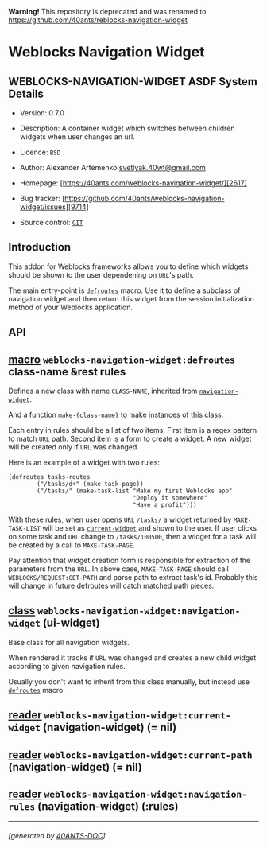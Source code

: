 <a id="x-28WEBLOCKS-NAVIGATION-WIDGET-3A-40README-2040ANTS-DOC-2FLOCATIVES-3ASECTION-29"></a>

**Warning!** This repository is deprecated and was renamed to https://github.com/40ants/reblocks-navigation-widget

# Weblocks Navigation Widget

<a id="weblocks-navigation-widget-asdf-system-details"></a>

## WEBLOCKS-NAVIGATION-WIDGET ASDF System Details

* Version: 0.7.0

* Description: A container widget which switches between children widgets when user changes an url.

* Licence: `BSD`

* Author: Alexander Artemenko <svetlyak.40wt@gmail.com>

* Homepage: [https://40ants.com/weblocks-navigation-widget/][2617]

* Bug tracker: [https://github.com/40ants/weblocks-navigation-widget/issues][9714]

* Source control: [`GIT`][db8b]

<a id="introduction"></a>

## Introduction

This addon for Weblocks frameworks allows you to define which widgets should be
shown to the user dependening on `URL`'s path.

The main entry-point is [`defroutes`][212c] macro. Use it to define a subclass of
navigation widget and then return this widget from the session initialization
method of your Weblocks application.

<a id="api"></a>

## API

<a id="x-28WEBLOCKS-NAVIGATION-WIDGET-3ADEFROUTES-20-2840ANTS-DOC-2FLOCATIVES-3AMACRO-29-29"></a>

## [macro](c8d0) `weblocks-navigation-widget:defroutes` class-name &rest rules

Defines a new class with name `CLASS-NAME`, inherited from [`navigation-widget`][8262].

And a function `make-{class-name}` to make instances of this class.

Each entry in rules should be a list of two items. First item is a regex pattern to match `URL` path.
Second item is a form to create a widget. A new widget will be created only if `URL`
was changed.

Here is an example of a widget with two rules:

```
(defroutes tasks-routes
        ("/tasks/d+" (make-task-page))
        ("/tasks/" (make-task-list "Make my first Weblocks app"
                                   "Deploy it somewhere"
                                   "Have a profit")))
```
With these rules, when user opens `URL` `/tasks/` a widget returned by `MAKE-TASK-LIST`
will be set as [`current-widget`][9b62] and shown to the user. If user clicks on some task
and `URL` change to `/tasks/100500`, then a widget for a task will be created by a call
to `MAKE-TASK-PAGE`.

Pay attention that widget creation form is responsible for extraction of the parameters
from the `URL`. In above case, `MAKE-TASK-PAGE` should call `WEBLOCKS/REQUEST:GET-PATH` and
parse path to extract task's id. Probably this will change in future defroutes will catch
matched path pieces.

<a id="x-28WEBLOCKS-NAVIGATION-WIDGET-3ANAVIGATION-WIDGET-20CLASS-29"></a>

## [class](2a6a) `weblocks-navigation-widget:navigation-widget` (ui-widget)

Base class for all navigation widgets.

When rendered it tracks if `URL` was changed and
creates a new child widget according to given navigation rules.

Usually you don't want to inherit from this class manually,
but instead use [`defroutes`][212c] macro.

<a id="x-28WEBLOCKS-NAVIGATION-WIDGET-3ACURRENT-WIDGET-20-2840ANTS-DOC-2FLOCATIVES-3AREADER-20WEBLOCKS-NAVIGATION-WIDGET-3ANAVIGATION-WIDGET-29-29"></a>

## [reader](49b5) `weblocks-navigation-widget:current-widget` (navigation-widget) (= nil)

<a id="x-28WEBLOCKS-NAVIGATION-WIDGET-3ACURRENT-PATH-20-2840ANTS-DOC-2FLOCATIVES-3AREADER-20WEBLOCKS-NAVIGATION-WIDGET-3ANAVIGATION-WIDGET-29-29"></a>

## [reader](d6d4) `weblocks-navigation-widget:current-path` (navigation-widget) (= nil)

<a id="x-28WEBLOCKS-NAVIGATION-WIDGET-3ANAVIGATION-RULES-20-2840ANTS-DOC-2FLOCATIVES-3AREADER-20WEBLOCKS-NAVIGATION-WIDGET-3ANAVIGATION-WIDGET-29-29"></a>

## [reader](68f3) `weblocks-navigation-widget:navigation-rules` (navigation-widget) (:rules)


[2617]: https://40ants.com/weblocks-navigation-widget/
[9b62]: https://40ants.com/weblocks-navigation-widget/#x-28WEBLOCKS-NAVIGATION-WIDGET-3ACURRENT-WIDGET-20-2840ANTS-DOC-2FLOCATIVES-3AREADER-20WEBLOCKS-NAVIGATION-WIDGET-3ANAVIGATION-WIDGET-29-29
[212c]: https://40ants.com/weblocks-navigation-widget/#x-28WEBLOCKS-NAVIGATION-WIDGET-3ADEFROUTES-20-2840ANTS-DOC-2FLOCATIVES-3AMACRO-29-29
[8262]: https://40ants.com/weblocks-navigation-widget/#x-28WEBLOCKS-NAVIGATION-WIDGET-3ANAVIGATION-WIDGET-20CLASS-29
[db8b]: https://github.com/40ants/weblocks-navigation-widget
[c8d0]: https://github.com/40ants/weblocks-navigation-widget/blob/5a2bd7b404427bcf15954f12c3380fde75458a41/src/core.lisp#L122
[2a6a]: https://github.com/40ants/weblocks-navigation-widget/blob/5a2bd7b404427bcf15954f12c3380fde75458a41/src/core.lisp#L72
[49b5]: https://github.com/40ants/weblocks-navigation-widget/blob/5a2bd7b404427bcf15954f12c3380fde75458a41/src/core.lisp#L73
[d6d4]: https://github.com/40ants/weblocks-navigation-widget/blob/5a2bd7b404427bcf15954f12c3380fde75458a41/src/core.lisp#L75
[68f3]: https://github.com/40ants/weblocks-navigation-widget/blob/5a2bd7b404427bcf15954f12c3380fde75458a41/src/core.lisp#L77
[9714]: https://github.com/40ants/weblocks-navigation-widget/issues

* * *
###### [generated by [40ANTS-DOC](https://40ants.com/doc/)]
